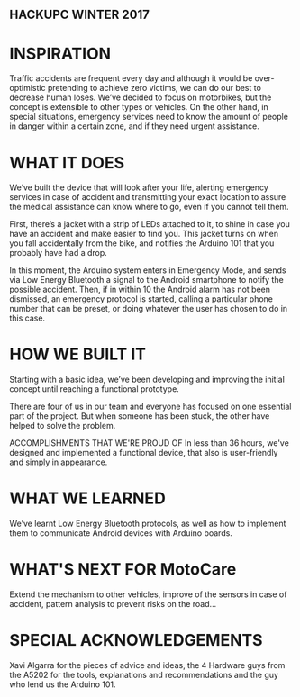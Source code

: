 ## HACKUPC WINTER 2017

# INSPIRATION
Traffic accidents are frequent every day and although it would be over-optimistic pretending to achieve zero victims, we can do our best to decrease human loses. We’ve decided to focus on motorbikes, but the concept is extensible to other types or vehicles. On the other hand, in special situations, emergency services need to know the amount of people in danger within a certain zone, and if they need urgent assistance.

# WHAT IT DOES
We’ve built the device that will look after your life, alerting emergency services in case of accident and transmitting your exact location to assure the medical assistance can know where to go, even if you cannot tell them.

First, there’s a jacket with a strip of LEDs attached to it, to shine in case you have an accident and make easier to find you. This jacket turns on when you fall accidentally from the bike, and notifies the Arduino 101 that you probably have had a drop.

In this moment, the Arduino system enters in Emergency Mode, and sends via Low Energy Bluetooth a signal to the Android smartphone to notify the possible accident. Then, if in within 10 the Android alarm has not been dismissed, an emergency protocol is started, calling a particular phone number that can be preset, or doing whatever the user has chosen to do in this case.

# HOW WE BUILT IT
Starting with a basic idea, we’ve been developing and improving the initial concept until reaching a functional prototype.

There are four of us in our team and everyone has focused on one essential part of the project. But when someone has been stuck, the other have helped to solve the problem.

ACCOMPLISHMENTS THAT WE'RE PROUD OF
In less than 36 hours, we've designed and implemented a functional device, that also is user-friendly and simply in appearance.

# WHAT WE LEARNED
We’ve learnt Low Energy Bluetooth protocols, as well as how to implement them to communicate Android devices with Arduino boards.

# WHAT'S NEXT FOR MotoCare
Extend the mechanism to other vehicles, improve of the sensors in case of accident, pattern analysis to prevent risks on the road…

# SPECIAL ACKNOWLEDGEMENTS
Xavi Algarra for the pieces of advice and ideas, the 4 Hardware guys from the A5202 for the tools, explanations and recommendations and the guy who lend us the Arduino 101.
